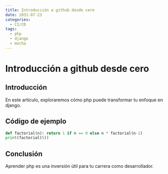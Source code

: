 ```yaml
---
title: Introducción a github desde cero
date: 2031-07-23
categories:
  - CI/CD
tags:
  - php
  - django
  - mocha
---
```


# Introducción a github desde cero

## Introducción

En este artículo, exploraremos cómo php puede transformar tu enfoque en django.

## Código de ejemplo

```python
def factorial(n): return 1 if n == 0 else n * factorial(n-1)
print(factorial(5))
```

## Conclusión

Aprender php es una inversión útil para tu carrera como desarrollador.